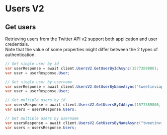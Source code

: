 # Users V2

## Get users

Retrieving users from the Twitter API v2 support both application and user credentials.\
Note that the value of some properties might differ between the 2 types of authentication.

``` c#
// Get single user by id
var userResponse = await client.UsersV2.GetUserByIdAsync(1577389800);
var user = userResponse.User;

// Get single user by username
var userResponse = await client.UsersV2.GetUserByNameAsync("tweetinviapi");
var user = userResponse.User;

// Get multiple users by id
var usersResponse = await client.UsersV2.GetUsersByIdAsync(1577389800, 1693649419);
var users = usersResponse.Users;

// Get multiple users by username
var usersResponse = await client.UsersV2.GetUsersByNameAsync("tweetinviapi", "tweetinvitest");
var users = usersResponse.Users;
```